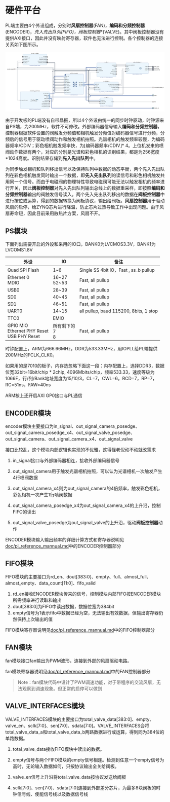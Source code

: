 # 硬件平台

PL端主要由4个外设组成，分别时**风扇控制器**(FAN)，**编码和分频控制器**(ENCODER)，**先入先出队列*(FIFO)，阀板控制器**(VALVE)。其中阀板控制器没有提供AXI接口，因此并没有映射寄存器，软件也无法进行控制。各个控制器的连接关系如下图所示。

![2](hardware_description.assets/system_arch.png)

由于开发板的PL端没有自带晶振，所以4个外设由统一的同步时钟驱动，时钟源来自PS端，为200MHz，软件不可修改。外部编码器信号输入**编码和分频控制器**，控制器根据软件设置的阀触发分频值和相机触发分频值对编码器信号进行分频，分频后的信号用于驱动喷阀动作和触发相机拍照。光谱相机的触发频率较慢，为编码器频率/CDIV；彩色相机触发频率快，为⌊编码器频率/CDIV⌋\* 4。上位机发来的喷阀动作数据有两个，对应的分别是光谱和彩色相机的识别结果，都是为256宽度*1024高度。识别结果存储到**先入先出队列**中。

为同步触发相机和队列移出信号以及保持队列中数据的动态平衡，两个先入先出队列在彩色相机触发同时输出一个数据，即**先入先出队列**的读信号和彩色相机触发共用同一个信号。而由于电磁阀的物理特性导致电磁阀可能无法以触发相机的频率进行开关，因此**阀板控制器**对先入先出队列输出总线上的数据重采样，即按照**编码和分频控制器**输出的阀触发信号读入。两个先入先出队列移出的数据在**阀板控制器**中进行按位或运算，得到的数据转换为阀板协议，输出给阀板。**风扇控制器**用于驱动风扇的启停，给ZYNQ芯片进行降温，防止芯片过热导致工作中出现问题。由于风扇寿命短，因此目前采用散热片方案，风扇不开。

## PS模块

下面列出需要开启的外设和采用的IO口，BANK0为LVCMOS3.3V，BANK1为LVCOMS1.8V

| 外设                                                | IO                     | 备注                                   |
| --------------------------------------------------- | ---------------------- | -------------------------------------- |
| Quad SPI Flash                                      | 1~6                    | Single SS 4bit IO，Fast , ss_b pullup  |
| Ethernet 0<br />MDIO                                | 16~27<br /> 52~53      | Fast, all pullup                       |
| USB0                                                | 28~39                  | Fast, all pullup                       |
| SD0                                                 | 40~45                  | Fast, all pullup                       |
| SD1                                                 | 46~51                  | Fast, all pullup                       |
| UART0                                               | 14~15                  | all pullup, baud 115200, 8bits, 1 stop |
| TTC0                                                | EMIO                   |                                        |
| GPIO MIO<br />Ethernet PHY Reset<br />USB PHY Reset | 所有剩下的<br/>7<br/>8 | Fast, all pullup                       |

时钟配置上，ARM为666.66MHz，DDR为533.33MHz，用IOPLL给PL端提供200MHz的FCLK_CLK0。

如果用的是7010的板子，内存选忽略下面这一段：内存配置上，选择DDR3，数据位宽32bit=16bit/chip \* 2chip, 4096Mbits/chip，频率533.33，速度等级为1066F，行/列/Bank地址宽度为15/10/3，CL=7，CWL=6，RCD=7，RP=7，RC=51ns，FAW=40ns

ARM核上还开启AXI GP0接口与PL通信

## ENCODER模块

encoder模块主要接口为in_signal、out_signal_camera_posedge、out_signal_camera_posedge_x4、out_signal_valve_posedge、out_signal_camera、out_signal_camera_x4、out_signal_valve

接口比较乱，这个模块内部逻辑也实现的不优雅，这得怪老倪动不动就改需求

1. in_signal接口与外部编码器相连，接收外部编码器信号

2. out_signal_camera用于触发光谱相机拍照，可以认为光谱相机一次触发产生4行喷阀数据

3. out_signal_camera_x4则为out_signal_camera的4倍频率，触发彩色相机，彩色相机一次产生1行喷阀数据

4. out_signal_camera_posedge_x4为out_signal_camera_x4的上升沿，控制FIFO的读出

5. out_signal_valve_posedge为out_signal_valve的上升沿，驱动**阀板控制器**动作


ENCODER模块输入输出频率的详细计算方式和寄存器说明见[doc/pl_reference_mannual.md](pl_reference_mannual.md)中的ENCODER控制器部分

## FIFO模块

FIFO模块的主要接口为rd_en、dout[383:0]、empty、full、almost_full、almost_empty、data_count[11:0]、fifo_valid

1. rd_en接收ENCODER模块传来的信号，控制模块内部FIFO按ENCODER模块所需频率进行读取和输出
2. dout[383:0]为FIFO中读出数据，数据位宽为384bit
3. empty信号为1表示fifo中数据已经为空，无法输出有效数据，但输出寄存器仍然保持上次输出的值

FIFO模块寄存器说明见[doc/pl_reference_mannual.md](pl_reference_mannual.md)中的FIFO控制器部分

## FAN模块

fan模块接口fan输出为PWM波形，连接到外部的风扇驱动电路。

fan模块寄存器说明见[doc/pl_reference_mannual.md](pl_reference_mannual.md)中的FAN控制器部分

> Note：fan模块代码中设计了PWM调速功能，对于带程序的交流风扇，无法观察到调速现象。但正常的启停可以做到

## VALVE_INTERFACES模块

VALVE_INTERFACES模块的主要接口为total_valve_data[383:0]、empty、valve_en、sclk[7:0]、sen[7:0]、sdata[7:0]。VALVE_INTERFACES会将total_valve_data_a和total_valve_data_b两路数据进行或运算，得到同为384位的单路数据。

1. total_valve_data接收FIFO模块中读出的数据。

2. empty信号与两个FIFO模块的empty信号相连。检测到任意一个empty信号为高时，无论输入数据如何，只按协议输出全关给阀板。
3. valve_en信号上升沿将total_valve_data按协议发送给阀板
4. sclk[7:0]、sen[7:0]、sdata[7:0]连接到外部差分芯片，为最多8块阀板的时钟信号线、使能信号线以及数据信号线
